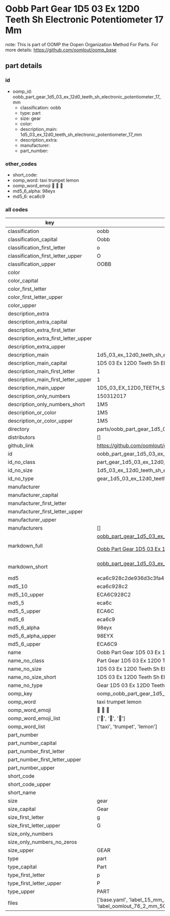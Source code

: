 # Oobb Part Gear 1D5 03 Ex 12D0 Teeth Sh Electronic Potentiometer 17 Mm  

note: This is part of OOMP the Oopen Organization Method For Parts. For more details: https://github.com/oomlout/oomp_base

##  part details





### id
* oomp_id: oobb_part_gear_1d5_03_ex_12d0_teeth_sh_electronic_potentiometer_17_mm
  * classification: oobb
  * type: part
  * size: gear
  * color: 
  * description_main: 1d5_03_ex_12d0_teeth_sh_electronic_potentiometer_17_mm
  * description_extra: 
  * manufacturer: 
  * part_number: 

### other_codes
* short_code: 
* oomp_word: taxi trumpet lemon
* oomp_word_emoji :taxi: :trumpet: :lemon:
* md5_6_alpha: 98eyx
* md5_6: eca6c9

### all codes 
| key | value |  
| --- | --- |  
| classification | oobb |  
| classification_capital | Oobb |  
| classification_first_letter | o |  
| classification_first_letter_upper | O |  
| classification_upper | OOBB |  
| color |  |  
| color_capital |  |  
| color_first_letter |  |  
| color_first_letter_upper |  |  
| color_upper |  |  
| description_extra |  |  
| description_extra_capital |  |  
| description_extra_first_letter |  |  
| description_extra_first_letter_upper |  |  
| description_extra_upper |  |  
| description_main | 1d5_03_ex_12d0_teeth_sh_electronic_potentiometer_17_mm |  
| description_main_capital | 1D5 03 Ex 12D0 Teeth Sh Electronic Potentiometer 17 mm |  
| description_main_first_letter | 1 |  
| description_main_first_letter_upper | 1 |  
| description_main_upper | 1D5_03_EX_12D0_TEETH_SH_ELECTRONIC_POTENTIOMETER_17_MM |  
| description_only_numbers | 150312017 |  
| description_only_numbers_short | 1M5 |  
| description_or_color | 1M5 |  
| description_or_color_upper | 1M5 |  
| directory | parts/oobb_part_gear_1d5_03_ex_12d0_teeth_sh_electronic_potentiometer_17_mm |  
| distributors | [] |  
| github_link | https://github.com/oomlout/oomlout_oomp_part_src/tree/main/parts/oobb_part_gear_1d5_03_ex_12d0_teeth_sh_electronic_potentiometer_17_mm/working |  
| id | oobb_part_gear_1d5_03_ex_12d0_teeth_sh_electronic_potentiometer_17_mm |  
| id_no_class | part_gear_1d5_03_ex_12d0_teeth_sh_electronic_potentiometer_17_mm |  
| id_no_size | 1d5_03_ex_12d0_teeth_sh_electronic_potentiometer_17_mm |  
| id_no_type | gear_1d5_03_ex_12d0_teeth_sh_electronic_potentiometer_17_mm |  
| manufacturer |  |  
| manufacturer_capital |  |  
| manufacturer_first_letter |  |  
| manufacturer_first_letter_upper |  |  
| manufacturer_upper |  |  
| manufacturers | [] |  
| markdown_full | [oobb_part_gear_1d5_03_ex_12d0_teeth_sh_electronic_potentiometer_17_mm](https://github.com/oomlout/oomlout_oomp_part_src/tree/main/parts/oobb_part_gear_1d5_03_ex_12d0_teeth_sh_electronic_potentiometer_17_mm/working)<br>[](https://github.com/oomlout/oomlout_oomp_part_src/tree/main/parts/oobb_part_gear_1d5_03_ex_12d0_teeth_sh_electronic_potentiometer_17_mm/working)<br>[Oobb Part Gear 1D5 03 Ex 12D0 Teeth Sh Electronic Potentiometer 17 Mm](https://github.com/oomlout/oomlout_oomp_part_src/tree/main/parts/oobb_part_gear_1d5_03_ex_12d0_teeth_sh_electronic_potentiometer_17_mm/working)<br><br> |  
| markdown_short | [oobb_part_gear_1d5_03_ex_12d0_teeth_sh_electronic_potentiometer_17_mm](https://github.com/oomlout/oomlout_oomp_part_src/tree/main/parts/oobb_part_gear_1d5_03_ex_12d0_teeth_sh_electronic_potentiometer_17_mm/working)<br><br> |  
| md5 | eca6c928c2de936d3c3fa42ee33aad97 |  
| md5_10 | eca6c928c2 |  
| md5_10_upper | ECA6C928C2 |  
| md5_5 | eca6c |  
| md5_5_upper | ECA6C |  
| md5_6 | eca6c9 |  
| md5_6_alpha | 98eyx |  
| md5_6_alpha_upper | 98EYX |  
| md5_6_upper | ECA6C9 |  
| name | Oobb Part Gear 1D5 03 Ex 12D0 Teeth Sh Electronic Potentiometer 17 Mm |  
| name_no_class | Part Gear 1D5 03 Ex 12D0 Teeth Sh Electronic Potentiometer 17 Mm |  
| name_no_size | 1D5 03 Ex 12D0 Teeth Sh Electronic Potentiometer 17 Mm |  
| name_no_size_short | 1D5 03 Ex 12D0 Teeth Sh Electronic Potentiometer 17 Mm |  
| name_no_type | Gear 1D5 03 Ex 12D0 Teeth Sh Electronic Potentiometer 17 Mm |  
| oomp_key | oomp_oobb_part_gear_1d5_03_ex_12d0_teeth_sh_electronic_potentiometer_17_mm |  
| oomp_word | taxi trumpet lemon |  
| oomp_word_emoji | :taxi: :trumpet: :lemon: |  
| oomp_word_emoji_list | [':taxi:', ':trumpet:', ':lemon:'] |  
| oomp_word_list | ['taxi', 'trumpet', 'lemon'] |  
| part_number |  |  
| part_number_capital |  |  
| part_number_first_letter |  |  
| part_number_first_letter_upper |  |  
| part_number_upper |  |  
| short_code |  |  
| short_code_upper |  |  
| short_name |  |  
| size | gear |  
| size_capital | Gear |  
| size_first_letter | g |  
| size_first_letter_upper | G |  
| size_only_numbers |  |  
| size_only_numbers_no_zeros |  |  
| size_upper | GEAR |  
| type | part |  
| type_capital | Part |  
| type_first_letter | p |  
| type_first_letter_upper | P |  
| type_upper | PART |  
| files | ['base.yaml', 'label_15_mm_30_mm.pdf', 'label_15_mm_30_mm.svg', 'label_76_2_mm_50_8_mm.pdf', 'label_76_2_mm_50_8_mm.svg', 'label_oomlout_76_2_mm_50_8_mm.pdf', 'label_oomlout_76_2_mm_50_8_mm.svg', 'readme.md', 'working.json', 'working.yaml'] |  
